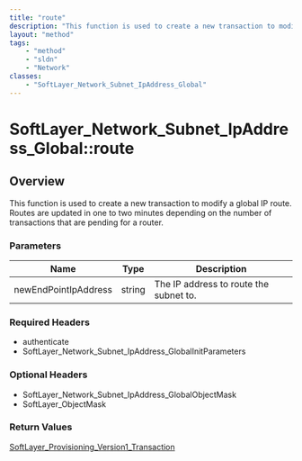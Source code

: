 ```yaml
---
title: "route"
description: "This function is used to create a new transaction to modify a global IP route. Routes are updated in one to two minutes... "
layout: "method"
tags:
    - "method"
    - "sldn"
    - "Network"
classes:
    - "SoftLayer_Network_Subnet_IpAddress_Global"
---
```

# SoftLayer_Network_Subnet_IpAddress_Global::route
## Overview 
This function is used to create a new transaction to modify a global IP route. Routes are updated in one to two minutes depending on the number of transactions that are pending for a router. 

### Parameters 
|Name | Type | Description |
| --- | --- | --- |
|newEndPointIpAddress| string| The IP address to route the subnet to.|


### Required Headers
* authenticate
* SoftLayer_Network_Subnet_IpAddress_GlobalInitParameters

### Optional Headers
* SoftLayer_Network_Subnet_IpAddress_GlobalObjectMask
* SoftLayer_ObjectMask

### Return Values
<a href='/reference/datatypes/SoftLayer_Provisioning_Version1_Transaction'>SoftLayer_Provisioning_Version1_Transaction </a>
